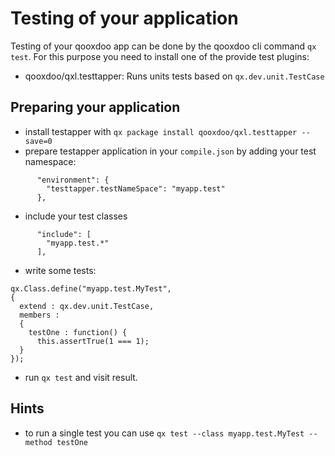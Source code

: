 # Testing of your application

Testing of your qooxdoo app can be done by the qooxdoo cli command `qx test`.
For this purpose you need to install one of the provide test plugins:
  - qooxdoo/qxl.testtapper: Runs units tests based on `qx.dev.unit.TestCase`

## Preparing your application

  - install testapper with `qx package install qooxdoo/qxl.testtapper --save=0`
  - prepare testapper application in your `compile.json` by adding your test namespace:
  
```
      "environment": {
        "testtapper.testNameSpace": "myapp.test"
      },
```	  

   - include your test classes

```	  
      "include": [
        "myapp.test.*"
      ],
```	  

   - write some tests:
```
qx.Class.define("myapp.test.MyTest",
{
  extend : qx.dev.unit.TestCase,
  members :
  {
    testOne : function() {
      this.assertTrue(1 === 1);
  }
});
```
   
   - run `qx test` and visit result.

## Hints   

   - to run a single test you can use `qx test --class myapp.test.MyTest --method testOne`
   
   